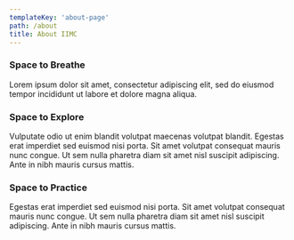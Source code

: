 ```yaml
---
templateKey: 'about-page'
path: /about
title: About IIMC
---
```

### Space to Breathe
Lorem ipsum dolor sit amet, consectetur adipiscing elit, sed do eiusmod tempor incididunt ut labore et dolore magna aliqua.

### Space to Explore
Vulputate odio ut enim blandit volutpat maecenas volutpat blandit. Egestas erat imperdiet sed euismod nisi porta. Sit amet volutpat consequat mauris nunc congue. Ut sem nulla pharetra diam sit amet nisl suscipit adipiscing. Ante in nibh mauris cursus mattis.

### Space to Practice
Egestas erat imperdiet sed euismod nisi porta. Sit amet volutpat consequat mauris nunc congue. Ut sem nulla pharetra diam sit amet nisl suscipit adipiscing. Ante in nibh mauris cursus mattis.
